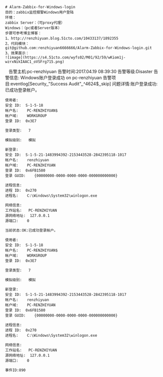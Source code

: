     # Alarm-Zabbix-for-Windows-login
    目的：zabbix监控报警Windows用户登陆
    环境：
    zabbix Server：（可proxy代理）
    Windows：（pc或者Server版本）
    步骤可参考博主博客：
    1、http://renzhiyuan.blog.51cto.com/10433137/1892355
    2、代码模块：
    git@github.com:renzhiyuan6666666/Alarm-Zabbix-for-Windows-login.git
    3、效果展示：
	![image](https://s4.51cto.com/wyfs02/M01/92/59/wKiom1j-wzrxNikIAAC1_oVSFrg715.png)
    告警主机:pc-renzhiyuan
    告警时间:2017.04.19 08:39:30
    告警等级:Disaster
    告警信息: Windows账户登录成功 on pc-renzhiyuan
    告警项目:eventlog[Security,,"Success Audit",,^4624$,,skip]
    问题详情:账户登录成功:已成功登录帐户。
    
    使用者:
    安全 ID:	S-1-5-18
    帐户名:	PC-RENZHIYUAN$
    帐户域:	WORKGROUP
    登录 ID:	0x3E7
    
    登录类型:	7
    
    模拟级别:	模拟
    
    新登录:
    安全 ID:	S-1-5-21-1483994392-2153443528-2842395118-1017
    帐户名:	renzhiyuan
    帐户域:	PC-RENZHIYUAN
    登录 ID:	0x6FB1580
    登录 GUID:	{00000000-0000-0000-0000-000000000000}
    
    进程信息:
    进程 ID:	0x270
    进程名:	C:\Windows\System32\winlogon.exe
    
    网络信息:
    工作站名:	PC-RENZHIYUAN
    源网络地址:	127.0.0.1
    源端口:	0
    
    当前状态:OK:已成功登录帐户。
    
    使用者:
    安全 ID:	S-1-5-18
    帐户名:	PC-RENZHIYUAN$
    帐户域:	WORKGROUP
    登录 ID:	0x3E7
    
    登录类型:	7
    
    模拟级别:	模拟
    
    新登录:
    安全 ID:	S-1-5-21-1483994392-2153443528-2842395118-1017
    帐户名:	renzhiyuan
    帐户域:	PC-RENZHIYUAN
    登录 ID:	0x6FB1580
    登录 GUID:	{00000000-0000-0000-0000-000000000000}
    
    进程信息:
    进程 ID:	0x270
    进程名:	C:\Windows\System32\winlogon.exe
    
    网络信息:
    工作站名:	PC-RENZHIYUAN
    源网络地址:	127.0.0.1
    源端口:	0
    
    事件ID:890
